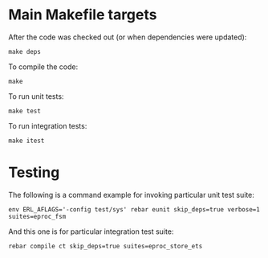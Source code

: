 

Main Makefile targets
========================================

After the code was checked out (or when dependencies were updated):

    make deps

To compile the code:

    make

To run unit tests:

    make test

To run integration tests:

    make itest


Testing
========================================

The following is a command example for invoking particular unit test suite:

    env ERL_AFLAGS='-config test/sys' rebar eunit skip_deps=true verbose=1 suites=eproc_fsm

And this one is for particular integration test suite:

    rebar compile ct skip_deps=true suites=eproc_store_ets



